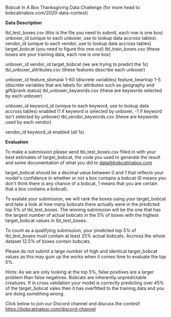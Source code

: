 Bobcat In A Box Thanksgiving Data Challenge (for more head to bobcatinabox.com/2020-data-contest)

<b>Data Description</b>

tbl_test_boxes.csv (this is the file you need to submit, each row is one box)
    unboxer_id (unique to each unboxer, use to lookup data accross tables)
    vendor_id (unique to each vendor, use to lookup data accross tables)
    target_bobcat (you need to figure this one out)
    tbl_train_boxes.csv (these boxes are your training data, each row is one box)

unboxer_id
  vendor_id 
  target_bobcat (we are trying to predict the 1s)
  tbl_unboxer_attributes.csv (these features describe each unboxer)

unboxer_id 
  feature_skimask 1-60 (discrete variables)
  feature_beartrap 1-5 (discrete variables that are labels for attributes such as geography and gift/prank status)
  tbl_unboxer_keywords.csv (these are keywords selected by each unboxer)

unboxer_id
  keyword_id (unique to each keyword, use to lookup data accross tables)
  enabled (1 if keyword is selected by unboxer, -1 if keyword isn't selected by unboxer)
  tbl_vendor_keywords.csv (these are keywords used by each vendor)

vendor_id
  keyword_id
  enabled (all 1s)
  
<b>Evaluation</b>

To make a submission please send tbl_test_boxes.csv filled in with your best estimates of target_bobcat, the code you used to generate the result and some documentation of what you did to data@bobcatinabox.com

target_bobcat should be a decimal value between 0 and 1 that reflects your model's confidence in whether or not a box contains a bobcat (0 means you don't think there is any chance of a bobcat, 1 means that you are certain that a box contains a bobcat).

To evalate your submission, we will rank the boxes using your target_bobcat and take a look at how many bobcats there actually were in the predicted top 5% of tbl_test_boxes. The winning submission will be the one that has the largest number of actual bobcats in the 5% of boxes with the highest target_bobcat values in tbl_test_boxes.

To count as a qualifying submission, your predicted top 5% of tbl_test_boxes must contain at least 25% actual bobcats. Accross the whole dataset 12.5% of boxes contain bobcats.

Please do not submit a large number of high and identical target_bobcat values as this may gum up the works when it comes time to evaluate the top 5%.

Hints: As we are only looking at the top 5%, false positives are a larger problem than false negatives. Bobcats are inherently unpredictable creatures. If in cross validation your model is correctly predicting over 45% of the target_bobcat vales then it has overfitted to the training data and you are doing something wrong.

Click below to join our Discord channel and discuss the contest!
https://bobcatinabox.com/discord-channel
